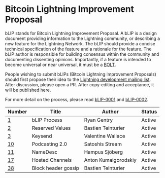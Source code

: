 # Bitcoin Lightning Improvement Proposal

bLIP stands for Bitcoin Lightning Improvement Proposal. A bLIP is a design document
providing information to the Lightning community, or describing a new feature for
the Lightning Network. The bLIP should provide a concise technical specification of
the feature and a rationale for the feature. The bLIP author is responsible for
building consensus within the community and documenting dissenting opinions.
Importantly, if a feature is intended to become universal or near universal, it must
be a [BOLT](https://github.com/lightning/bolts).

People wishing to submit bLIPs (Bitcoin Lightning Improvement Proposals) should
first propose their idea to the [Lightning development mailing
list](https://lists.linuxfoundation.org/mailman/listinfo/lightning-dev). After
discussion, please open a PR. After copy-editing and acceptance, it will be
published here.

For more detail on the process, please read [bLIP-0001](./blip-0001.md) and
[bLIP-0002](./blip-0002.md).

| Number                   | Title                     | Author                      | Status |
|--------------------------|---------------------------|-----------------------------|--------|
| [1](./blip-0001.md)      | bLIP Process              | Ryan Gentry                 | Active |
| [2](./blip-0002.md)      | Reserved Values           | Bastien Teinturier          | Active |
| [3](./blip-0003.md)      | Keysend                   | Valentine Wallace           | Active |
| [10](./blip-0010.md)     | Podcasting 2.0            | Satoshis Stream             | Active |
| [11](./blip-0011.md)     | NameDesc                  | Hampus Sjöberg              | Active |
| [17](./blip-0017.md)     | Hosted Channels           | Anton Kumaigorodskiy        | Active |
| [38](./blip-0038.md)     | Block header gossip       | Bastien Teinturier          | Active |
